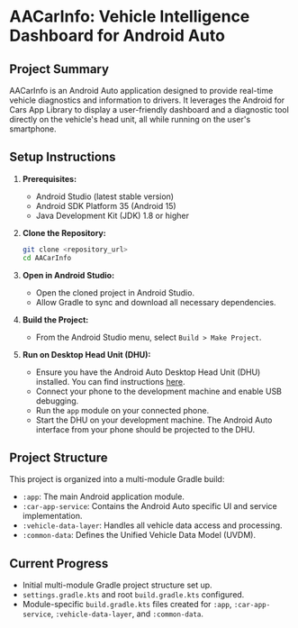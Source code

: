 # AACarInfo: Vehicle Intelligence Dashboard for Android Auto

## Project Summary

AACarInfo is an Android Auto application designed to provide real-time vehicle diagnostics and information to drivers. It leverages the Android for Cars App Library to display a user-friendly dashboard and a diagnostic tool directly on the vehicle's head unit, all while running on the user's smartphone.

## Setup Instructions

1.  **Prerequisites:**
    *   Android Studio (latest stable version)
    *   Android SDK Platform 35 (Android 15)
    *   Java Development Kit (JDK) 1.8 or higher

2.  **Clone the Repository:**
    ```bash
    git clone <repository_url>
    cd AACarInfo
    ```

3.  **Open in Android Studio:**
    *   Open the cloned project in Android Studio.
    *   Allow Gradle to sync and download all necessary dependencies.

4.  **Build the Project:**
    *   From the Android Studio menu, select `Build > Make Project`.

5.  **Run on Desktop Head Unit (DHU):**
    *   Ensure you have the Android Auto Desktop Head Unit (DHU) installed. You can find instructions [here](https://developer.android.com/training/cars/testing/dhu).
    *   Connect your phone to the development machine and enable USB debugging.
    *   Run the `app` module on your connected phone.
    *   Start the DHU on your development machine. The Android Auto interface from your phone should be projected to the DHU.

## Project Structure

This project is organized into a multi-module Gradle build:

*   `:app`: The main Android application module.
*   `:car-app-service`: Contains the Android Auto specific UI and service implementation.
*   `:vehicle-data-layer`: Handles all vehicle data access and processing.
*   `:common-data`: Defines the Unified Vehicle Data Model (UVDM).

## Current Progress

*   Initial multi-module Gradle project structure set up.
*   `settings.gradle.kts` and root `build.gradle.kts` configured.
*   Module-specific `build.gradle.kts` files created for `:app`, `:car-app-service`, `:vehicle-data-layer`, and `:common-data`.
